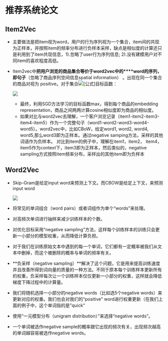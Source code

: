 # 推荐系统论文

## Item2Vec

- 主要做法是把item视为word，用户的行为序列视为一个集合，item间的共现为正样本，并按照item的频率分布进行负样本采样，缺点是相似度的计算还只是利用到了item共现信息，1).忽略了user行为序列信息; 2).没有建模用户对不同item的喜欢程度高低。

- Item2vec中**把用户浏览的商品集合等价于word2vec中的****word的序列，即句子**（忽略了商品序列空间信息spatial information） 。出现在同一个集合的商品对视为 positive。对于集合![[公式]](https://www.zhihu.com/equation?tex=w_%7B1%7D%2C+w_%7B2%7D%2C+...%2Cw_%7BK%7D)目标函数：

  ![](/home/leiwang/Markdown/推荐系统/v2-fbd91efdf95148c289b53c39de93756f_hd.png)

  - 最终，利用SGD方法学习的目标函数max，得到每个商品的embedding representation，商品之间两两计算cosine相似度即为商品的相似度。 
  - 如果对比与word2vec去理解，一个客户浏览记录（item1-item2-item3-item4-item5）作为一个完整句子（word1-word2-word3-word4-word5）。word2vec中，比如CBoW，给定word1, word2, word4, word5,那么word3即为正样本。通过negative samping方法，采样的其他词语作为负样本。 对比到item的例子中，理解在item1，item2， item4，item5作为context下，item3即为正样本，然后类似的，negative sampling方式按照item频率分布，采样出的其他item即为负样本




## Word2Vec

- Skip-Gram是给定input word来预测上下文。而CBOW是给定上下文，来预测input word

  ![](/home/leiwang/Markdown/推荐系统/v2-35339b4e3efc29326bad70728e2f469c_r.jpg)



- 将常见的单词组合（word pairs）或者词组作为单个“words”来处理。
- 对高频次单词进行抽样来减少训练样本的个数。
- 对优化目标采用“negative sampling”方法，这样每个训练样本的训练只会更新一小部分的模型权重，从而降低计算负担。
- 对于我们在训练原始文本中遇到的每一个单词，它们都有一定概率被我们从文本中删掉，而这个被删除的概率与单词的频率有关。
- **负采样（negative sampling）**解决了这个问题，它是用来提高训练速度并且改善所得到词向量的质量的一种方法。不同于原本每个训练样本更新所有的权重，负采样每次让一个训练样本仅仅更新一小部分的权重，这样就会降低梯度下降过程中的计算量。
- 我们将随机选择一小部分的negative words（比如选5个negative words）来更新对应的权重。我们也会对我们的“positive” word进行权重更新（在我们上面的例子中，这个单词指的是”quick“
- 使用“一元模型分布（unigram distribution）”来选择“negative words”。
- 一个单词被选作negative sample的概率跟它出现的频次有关，出现频次越高的单词越容易被选作negative words。


